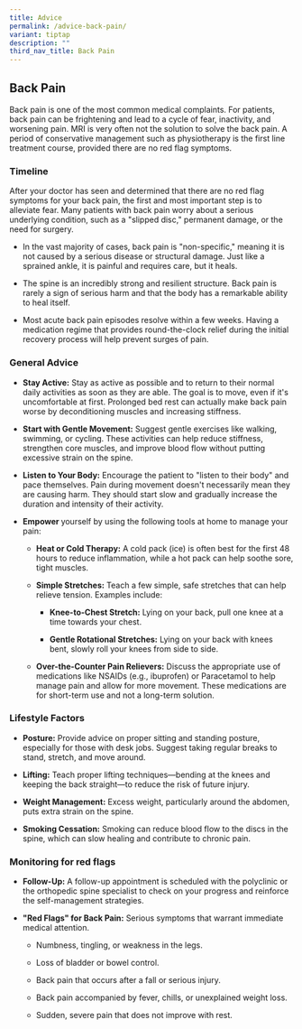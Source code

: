 ```yaml
---
title: Advice
permalink: /advice-back-pain/
variant: tiptap
description: ""
third_nav_title: Back Pain
---
```

<h2>Back Pain</h2>
<p>Back pain is one of the most common medical complaints. For patients,
back pain can be frightening and lead to a cycle of fear, inactivity, and
worsening pain. MRI is very often not the solution to solve the back pain.
A period of conservative management such as physiotherapy is the first
line treatment course, provided there are no red flag symptoms.</p>
<p></p>
<h3>Timeline</h3>
<p>After your doctor has seen and determined that there are no red flag symptoms
for your back pain, the first and most important step is to alleviate fear.
Many patients with back pain worry about a serious underlying condition,
such as a "slipped disc," permanent damage, or the need for surgery.</p>
<ul>
<li>
<p>In the vast majority of cases, back pain is "non-specific," meaning it
is not caused by a serious disease or structural damage. Just like a sprained
ankle, it is painful and requires care, but it heals.</p>
</li>
<li>
<p>The spine is an incredibly strong and resilient structure. Back pain is
rarely a sign of serious harm and that the body has a remarkable ability
to heal itself.</p>
</li>
<li>
<p>Most acute back pain episodes resolve within a few weeks. Having a medication
regime that provides round-the-clock relief during the initial recovery
process will help prevent surges of pain.</p>
<p></p>
</li>
</ul>
<p></p>
<h3>General Advice</h3>
<p></p>
<ul>
<li>
<p><strong>Stay Active:</strong> Stay as active as possible and to return
to their normal daily activities as soon as they are able. The goal is
to move, even if it's uncomfortable at first. Prolonged bed rest can actually
make back pain worse by deconditioning muscles and increasing stiffness.</p>
<p></p>
</li>
<li>
<p><strong>Start with Gentle Movement:</strong> Suggest gentle exercises like
walking, swimming, or cycling. These activities can help reduce stiffness,
strengthen core muscles, and improve blood flow without putting excessive
strain on the spine.</p>
<p></p>
</li>
<li>
<p><strong>Listen to Your Body:</strong> Encourage the patient to "listen
to their body" and pace themselves. Pain during movement doesn't necessarily
mean they are causing harm. They should start slow and gradually increase
the duration and intensity of their activity.</p>
<p></p>
</li>
<li>
<p><strong>Empower </strong>yourself by using the following tools at home
to manage your pain:</p>
<ul data-tight="true" class="tight">
<li>
<p><strong>Heat or Cold Therapy:</strong> A cold pack (ice) is often best
for the first 48 hours to reduce inflammation, while a hot pack can help
soothe sore, tight muscles.</p>
</li>
<li>
<p><strong>Simple Stretches:</strong> Teach a few simple, safe stretches that
can help relieve tension. Examples include:</p>
<ul>
<li>
<p><strong>Knee-to-Chest Stretch:</strong> Lying on your back, pull one knee
at a time towards your chest.</p>
</li>
<li>
<p><strong>Gentle Rotational Stretches:</strong> Lying on your back with knees
bent, slowly roll your knees from side to side.</p>
</li>
</ul>
</li>
<li>
<p><strong>Over-the-Counter Pain Relievers:</strong> Discuss the appropriate
use of medications like NSAIDs (e.g., ibuprofen) or Paracetamol to help
manage pain and allow for more movement. These medications are for short-term
use and not a long-term solution.</p>
<p></p>
</li>
</ul>
</li>
</ul>
<p></p>
<h3>Lifestyle Factors</h3>
<p></p>
<ul>
<li>
<p><strong>Posture:</strong> Provide advice on proper sitting and standing
posture, especially for those with desk jobs. Suggest taking regular breaks
to stand, stretch, and move around.</p>
</li>
<li>
<p><strong>Lifting:</strong> Teach proper lifting techniques—bending at the
knees and keeping the back straight—to reduce the risk of future injury.</p>
</li>
<li>
<p><strong>Weight Management:</strong> Excess weight, particularly around
the abdomen, puts extra strain on the spine.</p>
</li>
<li>
<p><strong>Smoking Cessation:</strong> Smoking can reduce blood flow to the
discs in the spine, which can slow healing and contribute to chronic pain.</p>
<p></p>
</li>
</ul>
<p></p>
<h3>Monitoring for red flags</h3>
<p></p>
<ul>
<li>
<p><strong>Follow-Up:</strong> A follow-up appointment is scheduled with the
polyclinic or the orthopedic spine specialist to check on your progress
and reinforce the self-management strategies.</p>
</li>
<li>
<p><strong>"Red Flags" for Back Pain:</strong> Serious symptoms that warrant
immediate medical attention.</p>
<ul>
<li>
<p>Numbness, tingling, or weakness in the legs.</p>
</li>
<li>
<p>Loss of bladder or bowel control.</p>
</li>
<li>
<p>Back pain that occurs after a fall or serious injury.</p>
</li>
<li>
<p>Back pain accompanied by fever, chills, or unexplained weight loss.</p>
</li>
<li>
<p>Sudden, severe pain that does not improve with rest.</p>
</li>
</ul>
</li>
</ul>
<p></p>